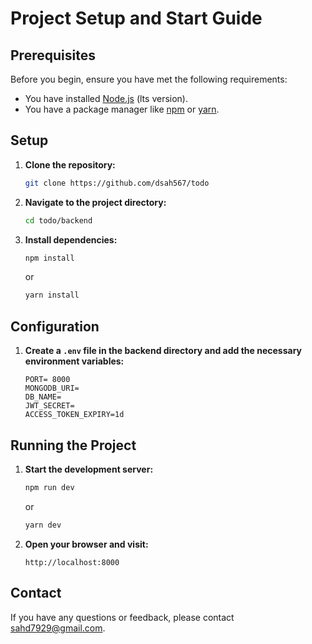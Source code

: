 # Project Setup and Start Guide

## Prerequisites

Before you begin, ensure you have met the following requirements:
- You have installed [Node.js](https://nodejs.org/) (lts version).
- You have a package manager like [npm](https://www.npmjs.com/) or [yarn](https://yarnpkg.com/).

## Setup

1. **Clone the repository:**
    ```sh
    git clone https://github.com/dsah567/todo
2. **Navigate to the project directory:**
    ```sh
    cd todo/backend
    ```
3. **Install dependencies:**
    ```sh
    npm install
    ```
    or
    ```sh
    yarn install
    ```

## Configuration

1. **Create a `.env` file in the backend directory and add the necessary environment variables:**
    ```env
    PORT= 8000
    MONGODB_URI=
    DB_NAME=
    JWT_SECRET=
    ACCESS_TOKEN_EXPIRY=1d
    ```

## Running the Project

1. **Start the development server:**
    ```sh
    npm run dev
    ```
    or
    ```sh
    yarn dev
    ```

2. **Open your browser and visit:**
    ```
    http://localhost:8000
    ```
## Contact

If you have any questions or feedback, please contact [sahd7929@gmail.com](mailto:sahd7929@gmail.com).
